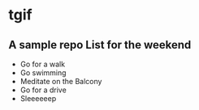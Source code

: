 # tgif
A sample repo
List for the weekend
--------------------
* Go for a walk
* Go swimming
* Meditate on the Balcony
* Go for a drive
* Sleeeeeep
